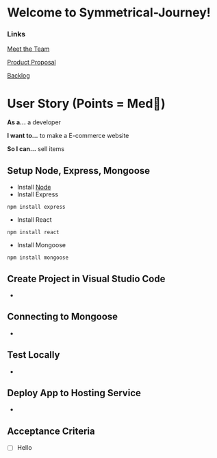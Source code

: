 # Welcome to Symmetrical-Journey!

### Links

[Meet the Team](https://github.com/maceyraejones/symmetrical-journey/wiki)

[Product Proposal](https://github.com/maceyraejones/symmetrical-journey/wiki/Product-Proposal)

[Backlog](https://github.com/maceyraejones/symmetrical-journey/projects/1)

# User Story (Points = Med👕)

**As a...** a developer


**I want to...** to make a E-commerce website


**So I can...** sell items 


## Setup Node, Express, Mongoose
- Install [Node](https://nodejs.org/en/download/)
- Install Express
```
npm install express
```
- Install React
```
npm install react
```
- Install Mongoose
```
npm install mongoose
```

## Create Project in Visual Studio Code
- 

## Connecting to Mongoose
- 

## Test Locally
- 

## Deploy App to Hosting Service
- 

## Acceptance Criteria 
- [ ] Hello

